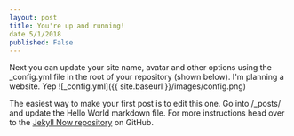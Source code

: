 ```yaml
---
layout: post
title: You're up and running!
date 5/1/2018
published: False
---
```


Next you can update your site name, avatar and other options using the _config.yml file in the root of your repository (shown below).
I'm planning a website. Yep
![_config.yml]({{ site.baseurl }}/images/config.png)

The easiest way to make your first post is to edit this one. Go into /_posts/ and update the Hello World markdown file. For more instructions head over to the [Jekyll Now repository](https://github.com/barryclark/jekyll-now) on GitHub.